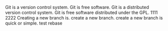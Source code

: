 Git is a version control system.
Git is free software.
Git is a distributed version control system.
Git is free software distributed under the GPL.
1111
2222
Creating a new branch is.
create a new branch.
create a new branch is quick or simple.
test rebase
